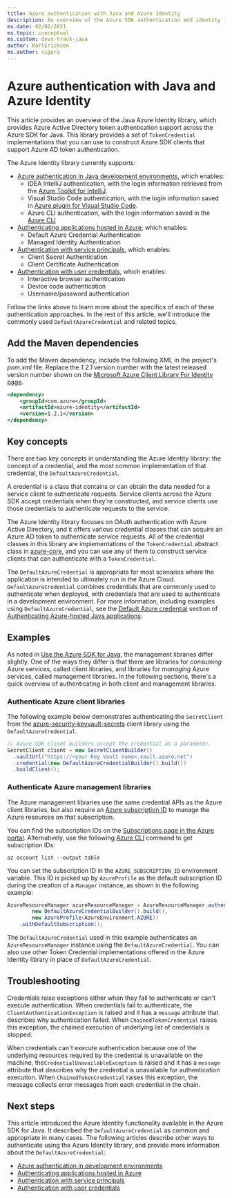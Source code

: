 ```yaml
---
title: Azure authentication with Java and Azure Identity
description: An overview of the Azure SDK authentication and identity functionality
ms.date: 02/02/2021
ms.topic: conceptual
ms.custom: devx-track-java
author: KarlErickson
ms.author: vigera
---
```


# Azure authentication with Java and Azure Identity

This article provides an overview of the Java Azure Identity library, which provides Azure Active Directory token authentication support across the Azure SDK for Java. This library provides a set of `TokenCredential` implementations that you can use to construct Azure SDK clients that support Azure AD token authentication.

The Azure Identity library currently supports:

* [Azure authentication in Java development environments](identity-dev-env-auth.md), which enables:
  * IDEA IntelliJ authentication, with the login information retrieved from the [Azure Toolkit for IntelliJ](../toolkit-for-intellij/index.yml).
  * Visual Studio Code authentication, with the login information saved in [Azure plugin for Visual Studio Code](https://code.visualstudio.com/docs/azure/extensions).
  * Azure CLI authentication, with the login information saved in the [Azure CLI](/cli/azure/what-is-azure-cli)
* [Authenticating applications hosted in Azure](identity-azure-hosted-auth.md), which enables:
  * Default Azure Credential Authentication
  * Managed Identity Authentication
* [Authentication with service principals](identity-service-principal-auth.md), which enables:
  * Client Secret Authentication
  * Client Certificate Authentication
* [Authentication with user credentials](identity-user-auth.md), which enables:
  * Interactive browser authentication
  * Device code authentication
  * Username/password authentication

Follow the links above to learn more about the specifics of each of these authentication approaches. In the rest of this article, we'll introduce the commonly used `DefaultAzureCredential` and related topics.

## Add the Maven dependencies

To add the Maven dependency, include the following XML in the project's *pom.xml* file. Replace the *1.2.1* version number with the latest released version number shown on the [Microsoft Azure Client Library For Identity page](https://mvnrepository.com/artifact/com.azure/azure-identity).

```xml
<dependency>
    <groupId>com.azure</groupId>
    <artifactId>azure-identity</artifactId>
    <version>1.2.1</version>
</dependency>
```

## Key concepts

There are two key concepts in understanding the Azure Identity library: the concept of a credential, and the most common implementation of that credential, the `DefaultAzureCredential`.

A credential is a class that contains or can obtain the data needed for a service client to authenticate requests. Service clients across the Azure SDK accept credentials when they're constructed, and service clients use those credentials to authenticate requests to the service.

The Azure Identity library focuses on OAuth authentication with Azure Active Directory, and it offers various credential classes that can acquire an Azure AD token to authenticate service requests. All of the credential classes in this library are implementations of the `TokenCredential` abstract class in [azure-core][azure_core_library], and you can use any of them to construct service clients that can authenticate with a `TokenCredential`.

The `DefaultAzureCredential` is appropriate for most scenarios where the application is intended to ultimately run in the Azure Cloud. `DefaultAzureCredential` combines credentials that are commonly used to authenticate when deployed, with credentials that are used to authenticate in a development environment. For more information, including examples using `DefaultAzureCredential`, see the [Default Azure credential](identity-azure-hosted-auth.md#default-azure-credential) section of [Authenticating Azure-hosted Java applications](identity-azure-hosted-auth.md).

## Examples

As noted in [Use the Azure SDK for Java](overview.md#provision-and-manage-azure-resources-with-management-libraries), the management libraries differ slightly. One of the ways they differ is that there are libraries for *consuming* Azure services, called client libraries, and libraries for *managing* Azure services, called management libraries. In the following sections, there's a quick overview of authenticating in both client and management libraries.

### Authenticate Azure client libraries

The following example below demonstrates authenticating the `SecretClient` from the [azure-security-keyvault-secrets][secrets_client_library] client library using the `DefaultAzureCredential`.

```java
// Azure SDK client builders accept the credential as a parameter.
SecretClient client = new SecretClientBuilder()
  .vaultUrl("https://<your Key Vault name>.vault.azure.net")
  .credential(new DefaultAzureCredentialBuilder().build())
  .buildClient();
```

### Authenticate Azure management libraries

The Azure management libraries use the same credential APIs as the Azure client libraries, but also require an [Azure subscription ID](/learn/modules/create-an-azure-account/4-multiple-subscriptions) to manage the Azure resources on that subscription.

You can find the subscription IDs on the [Subscriptions page in the Azure portal](https://portal.azure.com/#blade/Microsoft_Azure_Billing/SubscriptionsBlade). Alternatively, use the following [Azure CLI][azure_cli] command to get subscription IDs:

```azurecli
az account list --output table
```

You can set the subscription ID in the `AZURE_SUBSCRIPTION_ID` environment variable. This ID is picked up by `AzureProfile` as the default subscription ID during the creation of a `Manager` instance, as shown in the following example:

```java
AzureResourceManager azureResourceManager = AzureResourceManager.authenticate(
        new DefaultAzureCredentialBuilder().build(),
        new AzureProfile(AzureEnvironment.AZURE))
    .withDefaultSubscription();
```

The `DefaultAzureCredential` used in this example authenticates an `AzureResourceManager` instance using the `DefaultAzureCredential`. You can also use other Token Credential implementations offered in the Azure Identity library in place of `DefaultAzureCredential`.

## Troubleshooting

Credentials raise exceptions either when they fail to authenticate or can't execute authentication. When credentials fail to authenticate, the `ClientAuthenticationException` is raised and it has a `message` attribute that describes why authentication failed. When `ChainedTokenCredential` raises this exception, the chained execution of underlying list of credentials is stopped.

When credentials can't execute authentication because one of the underlying resources required by the credential is unavailable on the machine, the`CredentialUnavailableException` is raised and it has a `message` attribute that
describes why the credential is unavailable for authentication execution. When `ChainedTokenCredential` raises this exception, the message collects error messages from each credential in the chain.

## Next steps

This article introduced the Azure Identity functionality available in the Azure SDK for Java. It described the `DefaultAzureCredential` as common and appropriate in many cases. The following articles describe other ways to authenticate using the Azure Identity library, and provide more information about the `DefaultAzureCredential`:

* [Azure authentication in development environments](identity-dev-env-auth.md)
* [Authenticating applications hosted in Azure](identity-azure-hosted-auth.md)
* [Authentication with service principals](identity-service-principal-auth.md)
* [Authentication with user credentials](identity-user-auth.md)

<!-- LINKS -->
[azure_cli]: /cli/azure
[azure_sub]: https://azure.microsoft.com/free/
[source]: https://github.com/Azure/azure-sdk-for-java/tree/master/sdk/identity/azure-identity
[aad_doc]: /azure/active-directory/
[code_of_conduct]: https://opensource.microsoft.com/codeofconduct/
[keys_client_library]: https://github.com/Azure/azure-sdk-for-java/tree/master/sdk/keyvault/azure-security-keyvault-keys
[logging]: https://github.com/Azure/azure-sdk-for-java/wiki/Logging-with-Azure-SDK
[secrets_client_library]: https://github.com/Azure/azure-sdk-for-java/tree/master/sdk/keyvault/azure-security-keyvault-secrets
[eventhubs_client_library]: https://github.com/Azure/azure-sdk-for-java/tree/master/sdk/eventhubs/azure-messaging-eventhubs
[azure_core_library]: https://github.com/Azure/azure-sdk-for-java/tree/master/sdk/core
[javadoc]: https://azure.github.io/azure-sdk-for-java
[jdk_link]: /java/azure/jdk